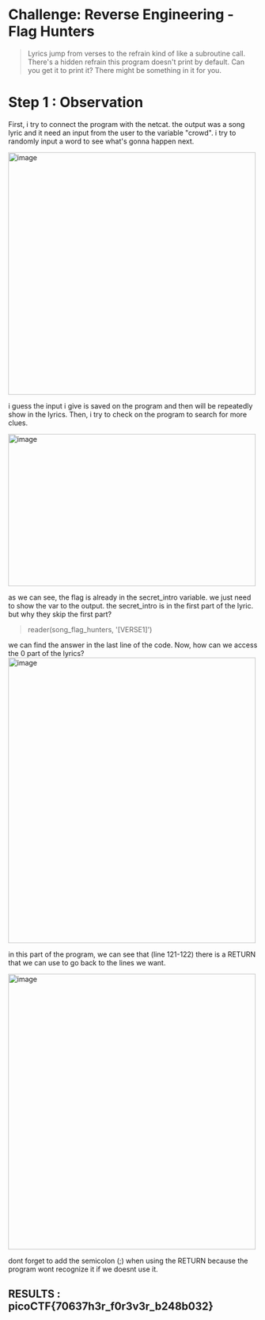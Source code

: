 # Challenge: Reverse Engineering - Flag Hunters

> Lyrics jump from verses to the refrain kind of like a subroutine call. There's a hidden refrain this program doesn't print by default. Can you get it to print it? There might be something in it for you.

# Step 1 : Observation

First, i try to connect the program with the netcat. the output was a song lyric and it need an input from the user to the variable "crowd". i try to randomly input a word to see what's gonna happen next.

<img width="500" height="489" alt="image" src="https://github.com/user-attachments/assets/4b5a5d05-a2a8-4ee0-90aa-75ab8cc4614a" />

i guess the input i give is saved on the program and then will be repeatedly show in the lyrics. Then, i try to check on the program to search for more clues. 

<img width="500" height="307" alt="image" src="https://github.com/user-attachments/assets/33e8053d-3835-4ff1-afa7-4a4d5530bebf" />

as we can see, the flag is already in the secret_intro variable. we just need to show the var to the output. the secret_intro is in the first part of the lyric. but why they skip the first part? 

> reader(song_flag_hunters, '[VERSE1]')

we can find the answer in the last line of the code. Now, how can we access the 0 part of the lyrics?
<img width="500" height="576" alt="image" src="https://github.com/user-attachments/assets/fdc58937-2410-45fc-9fe8-b3f19a35140c" />

in this part of the program, we can see that (line 121-122) there is a RETURN that we can use to go back to the lines we want. 

<img width="500" height="556" alt="image" src="https://github.com/user-attachments/assets/3392f520-f4c5-4b2f-9615-1d16f27b4291" />

dont forget to add the semicolon (;) when using the RETURN because the program wont recognize it if we doesnt use it.

## RESULTS : picoCTF{70637h3r_f0r3v3r_b248b032}


